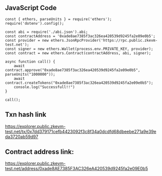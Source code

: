 ## JavaScript Code
```
const { ethers, parseUnits } = require('ethers');
require('dotenv').config();

const abi = require('./abi.json').abi;
const contractAddress = '0xade8ae7385f3ac326ea420539d9245fa2e09e0b5';
const provider = new ethers.JsonRpcProvider('https://rpc.public.zkevm-test.net');
const signer = new ethers.Wallet(process.env.PRIVATE_KEY, provider);
const contract = new ethers.Contract(contractAddress, abi, signer);

async function call() {
    await contract.approve("0xade8ae7385f3ac326ea420539d9245fa2e09e0b5", parseUnits("1000000"));
    await contract.createTokens("0xade8ae7385f3ac326ea420539d9245fa2e09e0b5");
    console.log("Successfull!!")
}

call();
```

## Txn hash link
https://explorer.public.zkevm-test.net/tx/0x7dd379171cefb4423092f3c8f34a0dcdfd68dbeebe271a9e39eda3720ab59d97

## Contract address link:
https://explorer.public.zkevm-test.net/address/0xade8AE7385F3AC326eA420539d9245fa2e09E0b5
